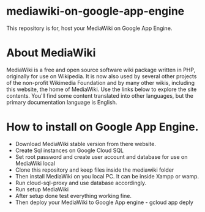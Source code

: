 # mediawiki-on-google-app-engine
This repository is for, host your MediaWiki on Google App Engine.

# About MediaWiki
MediaWiki is a free and open source software wiki package written in PHP, originally for use on Wikipedia. It is now also used by several other projects of the non-profit Wikimedia Foundation and by many other wikis, including this website, the home of MediaWiki.
Use the links below to explore the site contents. You'll find some content translated into other languages, but the primary documentation language is English.


# How to install on Google App Engine.
 - Download MediaWiki stable version from there website.
 - Create Sql instances on Google Cloud SQL
 - Set root password and create user account and database for use on MediaWiki local
 - Clone this repository and keep files inside the mediawiki folder
 - Then install MediaWiki on you local PC. It can be inside Xampp or wamp.
 - Run cloud-sql-proxy and use database accordingly.
 - Run setup MediaWiki
 - After setup done test everything working fine.
 - Then deploy your MediaWiki to Google App engine 
   			- gcloud app deply
